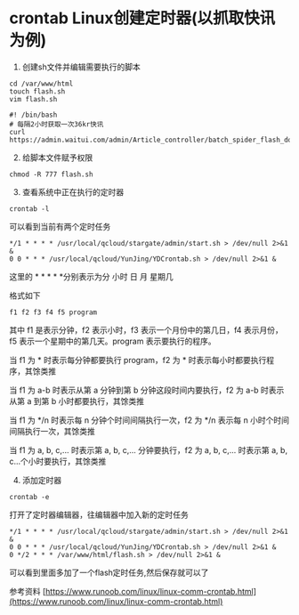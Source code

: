 # crontab Linux创建定时器(以抓取快讯为例)

1. 创建sh文件并编辑需要执行的脚本

```
cd /var/www/html
touch flash.sh
vim flash.sh

#! /bin/bash
# 每隔2小时获取一次36kr快讯
curl https://admin.waitui.com/admin/Article_controller/batch_spider_flash_do
```

2. 给脚本文件赋予权限

```
chmod -R 777 flash.sh
```

3. 查看系统中正在执行的定时器

```
crontab -l
```
可以看到当前有两个定时任务
```
*/1 * * * * /usr/local/qcloud/stargate/admin/start.sh > /dev/null 2>&1 &
0 0 * * * /usr/local/qcloud/YunJing/YDCrontab.sh > /dev/null 2>&1 &
```
这里的 * * * * *分别表示为分 小时 日 月 星期几

格式如下
```
f1 f2 f3 f4 f5 program
```
其中 f1 是表示分钟，f2 表示小时，f3 表示一个月份中的第几日，f4 表示月份，f5 表示一个星期中的第几天。program 表示要执行的程序。

当 f1 为 * 时表示每分钟都要执行 program，f2 为 * 时表示每小时都要执行程序，其馀类推

当 f1 为 a-b 时表示从第 a 分钟到第 b 分钟这段时间内要执行，f2 为 a-b 时表示从第 a 到第 b 小时都要执行，其馀类推

当 f1 为 */n 时表示每 n 分钟个时间间隔执行一次，f2 为 */n 表示每 n 小时个时间间隔执行一次，其馀类推

当 f1 为 a, b, c,... 时表示第 a, b, c,... 分钟要执行，f2 为 a, b, c,... 时表示第 a, b, c...个小时要执行，其馀类推


4. 添加定时器

```
crontab -e
```

打开了定时器编辑器，往编辑器中加入新的定时任务

```
*/1 * * * * /usr/local/qcloud/stargate/admin/start.sh > /dev/null 2>&1 &
0 0 * * * /usr/local/qcloud/YunJing/YDCrontab.sh > /dev/null 2>&1 &
0 */2 * * * /var/www/html/flash.sh > /dev/null 2>&1 &
```

可以看到里面多加了一个flash定时任务,然后保存就可以了

参考资料 [https://www.runoob.com/linux/linux-comm-crontab.html](https://www.runoob.com/linux/linux-comm-crontab.html)
